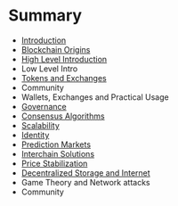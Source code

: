 # Summary

* [Introduction](README.md)
* [Blockchain Origins](blockchain-origins.md)
* [High Level Introduction](chapter1.md)
* Low Level Intro
* [Tokens and Exchanges](initial-coin-offerings.md)
* Community
* Wallets, Exchanges and Practical Usage
* [Governance](governance.md)
* [Consensus Algorithms](consensus-algorithms.md)
* [Scalability](scalability.md)
* [Identity](identity.md)
* [Prediction Markets](prediction-markets.md)
* [Interchain Solutions](interchain-solutions.md)
* [Price Stabilization](price-stabilization.md)
* [Decentralized Storage and Internet](decentralized-storage-and-internet.md)
* Game Theory and Network attacks
* Community

